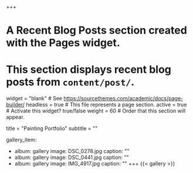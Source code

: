+++
# A Recent Blog Posts section created with the Pages widget.
# This section displays recent blog posts from `content/post/`.

widget = "blank"  # See https://sourcethemes.com/academic/docs/page-builder/
headless = true  # This file represents a page section.
active = true  # Activate this widget? true/false
weight = 60  # Order that this section will appear.

title = "Painting Portfolio"
subtitle = ""

gallery_item:
- album: gallery
  image: DSC_0278.jpg
  caption: ""
- album: gallery
  image: DSC_0441.jpg
  caption: ""
- album: gallery
  image: IMG_4917.jpg
  caption: ""
+++
{{< gallery >}}
